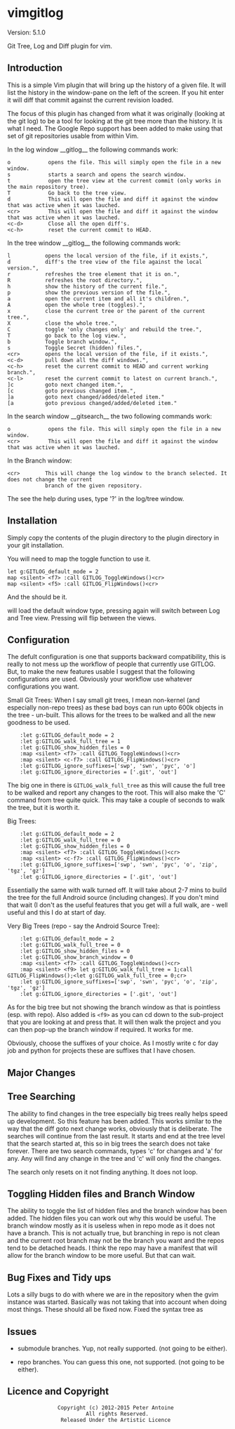 vimgitlog
=========

Version: 5.1.0

Git Tree, Log and Diff plugin for vim. 

Introduction
------------

This is a simple Vim plugin that will bring up the history of a given file. It will list the history
in the window-pane on the left of the screen. If you hit enter it will diff that commit against the
current revision loaded.

The focus of this plugin has changed from what it was originally (looking at the git log) to be a tool
for looking at the git tree more than the history. It is what I need. The Google Repo support has been
added to make using that set of git repositories usable from within Vim.

In the log window \_\_gitlog\_\_ the following commands work:

    o            opens the file. This will simply open the file in a new window.
    s            starts a search and opens the search window.
    t            open the tree view at the current commit (only works in the main repository tree).
	T            Go back to the tree view.
    d            This will open the file and diff it against the window that was active when it was lauched.
    <cr>         This will open the file and diff it against the window that was active when it was lauched.
    <c-d>        Close all the open diff's.
    <c-h>        reset the current commit to HEAD.

In the tree window \_\_gitlog\_\_ the following commands work:

    l    		opens the local version of the file, if it exists.",
    d    		diff's the tree view of the file against the local version.",
    r    		refreshes the tree element that it is on.",
    R    		refreshes the root directory.",
    h    		show the history of the current file.",
    p    		show the previous version of the file.",
    a    		open the current item and all it's children.",
    A    		open the whole tree (toggles).",
    x    		close the current tree or the parent of the current tree.",
    X    		close the whole tree.",
    C    		toggle 'only changes only' and rebuild the tree.",
    T    		go back to the log view.",
    b    		Toggle branch window.",
    s    		Toggle Secret (hidden) files.",
    <cr>    	opens the local version of the file, if it exists.",
    <c-d>    	pull down all the diff windows.",
    <c-h>    	reset the current commit to HEAD and current working branch.",
    <c-l>    	reset the current commit to latest on current branch.",
    ]c    	    goto next changed item.",
    [c    	    goto previous changed item.",
    ]a    	    goto next changed/added/deleted item."
    [a    	    goto previous changed/added/deleted item."


In the search window \_\_gitsearch\_\_ the two following commands work:

    o            opens the file. This will simply open the file in a new window.
    <cr>         This will open the file and diff it against the window that was active when it was lauched.

In the Branch window:

    <cr>        This will change the log window to the branch selected. It does not change the current
                branch of the given repository.

The see the help during uses, type '?' in the log/tree window.

Installation
------------

Simply copy the contents of the plugin directory to the plugin directory in your git installation.

You will need to map the toggle function to use it.

    let g:GITLOG_default_mode = 2
    map <silent> <f7> :call GITLOG_ToggleWindows()<cr>
    map <silent> <f5> :call GITLOG_FlipWindows()<cr>

And the should be it.

<F7> will load the default window type, pressing again will switch between Log and Tree view. Pressing
<F5> will flip between the views.

Configuration
-------------

The defult configuration is one that supports backward compatibility, this is really to not mess up the
workflow of people that currently use GITLOG. But, to make the new features usable I suggest that the
following configurations are used. Obviously your workflow use whatever configurations you want.

Small Git Trees:
When I say small git trees, I mean non-kernel (and especially non-repo trees) as these bad boys can run
upto 600k objects in the tree - un-built. This allows for the trees to be walked and all the new goodness
to be used.

```
    :let g:GITLOG_default_mode = 2
    :let g:GITLOG_walk_full_tree = 1
    :let g:GITLOG_show_hidden_files = 0
	:map <silent> <f7> :call GITLOG_ToggleWindows()<cr>
    :map <silent> <c-f7> :call GITLOG_FlipWindows()<cr>
    :let g:GITLOG_ignore_suffixes=['swp', 'swn', 'pyc', 'o']
    :let g:GITLOG_ignore_directories = ['.git', 'out']
```
The big one in there is `GITLOG_walk_full_tree` as this will cause the full tree to be walked and report
any changes to the root. This will also make the 'C' command from tree quite quick. This may take a couple
of seconds to walk the tree, but it is worth it.

Big Trees:
```
    :let g:GITLOG_default_mode = 2
    :let g:GITLOG_walk_full_tree = 0
    :let g:GITLOG_show_hidden_files = 0
	:map <silent> <f7> :call GITLOG_ToggleWindows()<cr>
    :map <silent> <c-f7> :call GITLOG_FlipWindows()<cr>
    :let g:GITLOG_ignore_suffixes=['swp', 'swn', 'pyc', 'o', 'zip', 'tgz', 'gz']
    :let g:GITLOG_ignore_directories = ['.git', 'out']
```
Essentially the same with walk turned off. It will take about 2-7 mins to build the tree for the full
Android source (including changes). If you don't mind that wait (I don't as the useful features that
you get will a full walk, are - well useful and this I do at start of day.

Very Big Trees (repo - say the Android Source Tree):
```
    :let g:GITLOG_default_mode = 2
    :let g:GITLOG_walk_full_tree = 0
    :let g:GITLOG_show_hidden_files = 0
	:let g:GITLOG_show_branch_window = 0
	:map <silent> <f7> :call GITLOG_ToggleWindows()<cr>
    :map <silent> <f9> let g:GITLOG_walk_full_tree = 1;call GITLOG_FlipWindows();<let g:GITLOG_walk_full_tree = 0;cr>
    :let g:GITLOG_ignore_suffixes=['swp', 'swn', 'pyc', 'o', 'zip', 'tgz', 'gz']
    :let g:GITLOG_ignore_directories = ['.git', 'out']
```
As for the big tree but not showing the branch window as that is pointless (esp. with repo). Also added
is `<f9>` as you can cd down to the sub-project that you are looking at and press that. It will then walk the
project and you can then pop-up the branch window if required. It works for me.


Obviously, choose the suffixes of your choice. As I mostly write c for day job and python for projects
these are suffixes that I have chosen.

Major Changes
-------------

## Tree Searching ##

The ability to find changes in the tree especially big trees really helps speed up development. So this feature has
been added. This works similar to the way that the diff goto next change works, obviously that is deliberate. The
searches will continue from the last result. It starts and end at the tree level that the search started at, this
so in big trees the search does not take forever. There are two search commands, types 'c' for changes and 'a' for
any. Any will find any change in the tree and 'c' will only find the changes.

The search only resets on it not finding anything. It does not loop.

## Toggling Hidden files and Branch Window ##

The ability to toggle the list of hidden files and the branch window has been added. The hidden files you can work
out why this would be useful. The branch window mostly as it is useless when in repo mode as it does not have a branch.
This is not actually true, but branching in repo is not clean and the current root branch may not be the branch you
want and the repos tend to be detached heads. I think the repo may have a manifest that will allow for the branch
window to be more useful. But that can wait.

## Bug Fixes and Tidy ups ##

Lots a silly bugs to do with where we are in the repository when the gvim instance was started. Basically was not
taking that into account when doing most things. These should all be fixed now. Fixed the syntax tree as


Issues
------

- submodule branches. Yup, not really supported. (not going to be either).

- repo branches. You can guess this one, not supported. (not going to be either).


Licence and Copyright
---------------------
                    Copyright (c) 2012-2015 Peter Antoine
                             All rights Reserved.
                     Released Under the Artistic Licence
